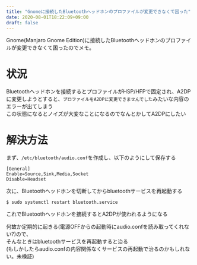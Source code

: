 ```yaml
---
title: "Gnomeに接続したBluetoothヘッドホンのプロファイルが変更できなくて困った"
date: 2020-08-01T18:22:09+09:00
draft: false
---
```


Gnome(Manjaro Gnome Edition)に接続したBluetoothヘッドホンのプロファイルが変更できなくて困ったのでメモ。

<!--more-->

# 状況

Bluetoothヘッドホンを接続するとプロファイルがHSP/HFPで固定され、A2DPに変更しようとすると、`プロファイルをA2DPに変更できませんでした`みたいな内容のエラーが出てしまう  
この状態になるとノイズが大変なことになるのでなんとかしてA2DPにしたい

# 解決方法

まず、`/etc/bluetooth/audio.conf`を作成し、以下のようにして保存する

```
[General]
Enable=Source,Sink,Media,Socket
Disable=Headset
```

次に、Bluetoothヘッドホンを切断してからbluetoothサービスを再起動する

```
$ sudo systemctl restart bluetooth.service
```

これでBluetoothヘッドホンを接続するとA2DPが使われるようになる

何故か定期的に起きる(電源OFFからの起動時にaudio.confを読み取ってくれない?)ので、  
そんなときはbluetoothサービスを再起動すると治る  
(もしかしたらaudio.confの内容関係なくサービスの再起動で治るのかもしれない。未検証)
